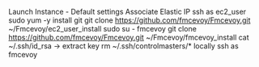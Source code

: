 Launch Instance - Default settings
Associate Elastic IP
ssh as ec2_user
sudo yum -y install git
git clone https://github.com/fmcevoy/Fmcevoy.git
~/Fmcevoy/ec2_user_install
sudo su - fmcevoy
git clone https://github.com/fmcevoy/Fmcevoy.git
~/Fmcevoy/fmcevoy_install
cat ~/.ssh/id_rsa -> extract key
rm ~/.ssh/controlmasters/* locally
ssh as fmcevoy
